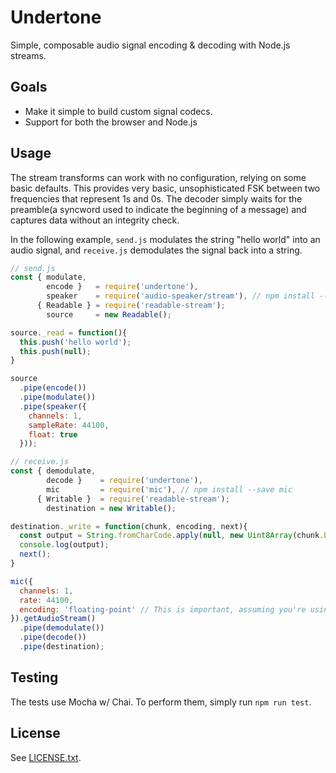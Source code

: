 Undertone
=========

Simple, composable audio signal encoding & decoding with Node.js streams.

## Goals

- Make it simple to build custom signal codecs.
- Support for both the browser and Node.js

## Usage

The stream transforms can work with no configuration, relying on some basic defaults.  This provides very basic, unsophisticated FSK between two frequencies that represent 1s and 0s.  The decoder simply waits for the preamble(a syncword used to indicate the beginning of a message) and captures data without an integrity check.

In the following example, `send.js` modulates the string "hello world" into an audio signal, and `receive.js` demodulates the signal back into a string.

```javascript
// send.js
const { modulate,
        encode }   = require('undertone'),
        speaker    = require('audio-speaker/stream'), // npm install --save audio-speaker
      { Readable } = require('readable-stream');
        source     = new Readable();

source._read = function(){
  this.push('hello world');
  this.push(null);
}

source
  .pipe(encode())
  .pipe(modulate())
  .pipe(speaker({
    channels: 1,
    sampleRate: 44100,
    float: true
  }));
```

```javascript
// receive.js
const { demodulate,
        decode }    = require('undertone'),
        mic         = require('mic'), // npm install --save mic
      { Writable }  = require('readable-stream');
        destination = new Writable();

destination._write = function(chunk, encoding, next){
  const output = String.fromCharCode.apply(null, new Uint8Array(chunk.buffer));
  console.log(output);
  next();
}

mic({
  channels: 1,
  rate: 44100,
  encoding: 'floating-point' // This is important, assuming you're using sox/rec.
}).getAudioStream()
  .pipe(demodulate())
  .pipe(decode())
  .pipe(destination);
```

## Testing

The tests use Mocha w/ Chai.  To perform them, simply run `npm run test`.

## License

See [LICENSE.txt](LICENSE.txt).

